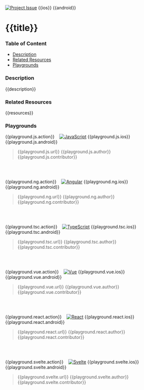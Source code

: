 [javascript-badge]: https://img.shields.io/badge/JavaScript-%E2%9C%93-F7DF1E.svg?style=for-the-badge&logo=JavaScript&logoColor=F7DF1E&labelColor=000000
[typescript-badge]: https://img.shields.io/badge/TypeScript-%E2%9C%93-007ACC.svg?style=for-the-badge&logo=TypeScript&logoColor=007ACC&labelColor=000000
[angular-badge]: https://img.shields.io/badge/Angular-%E2%9C%93-DD0031.svg?style=for-the-badge&logo=Angular&logoColor=DD0031&labelColor=000000
[vue-badge]: https://img.shields.io/badge/Vue.js-%E2%9C%93-4FC08D.svg?style=for-the-badge&logo=Vue.js&logoColor=4FC08D&labelColor=000000
[react-badge]: https://img.shields.io/badge/React-%E2%9C%93-33d8ff.svg?style=for-the-badge&logo=React&logoColor=33d8ff&labelColor=000000
[svelte-badge]: https://img.shields.io/badge/Svelte-%E2%9C%93-f93e02.svg?style=for-the-badge&logo=Svelte&logoColor=f93e02&labelColor=000000

[ios-badge]: https://img.shields.io/badge/ios-%E2%9C%93-0aca08.svg?style=for-the-badge&logo=apple&logoColor=white&labelColor=000000
[android-badge]: https://img.shields.io/badge/android-%E2%9C%93-0aca08.svg?style=for-the-badge&logo=android&logoColor=white&labelColor=000000
[ios-badge--simple]: https://img.shields.io/badge/ios-000000.svg?style=for-the-badge&logo=apple&logoColor=white
[android-badge--simple]: https://img.shields.io/badge/android-000000.svg?style=for-the-badge&logo=android&logoColor=white

[update-badge]: https://img.shields.io/badge/UPDATE-0ea2f1.svg?style=for-the-badge&labelColor=fafbfc
[add-badge]: https://img.shields.io/badge/Add-0ea2f1.svg?style=for-the-badge&labelColor=fafbfc

[issue-badge]: https://img.shields.io/badge/Project-%23{{issue}}-0ea2f1.svg?style=for-the-badge&labelColor=000000


<!-- Project badges -->
[![Project Issue][issue-badge]](https://github.com/mudlabs/hello-word-javascript-action/issues/{{issue}})
{{ios}}
{{android}}


<!-- Project title -->
# {{title}}


### Table of Content
  - [Description](#description)
  - [Related Resources](#related-resources)
  - [Playgrounds](#playgrounds)


<!-- Project description -->
### Description
{{description}}


<!-- 
Reference any related resources here. These could include;
 * Existing video or blog tutorials that create the same project, or inspired it.
 * A live website or app using the behaviour, style, etc.., the app is trying to replicate.
 * Or perhaps a design from somewhere like dribbble.com inspired the project.
-->
### Related Resources
{{resources}}


<!-- Playgrounds -->
### Playgrounds

{{playground.js.action}}
&nbsp;&nbsp;
[![JavaScript][javascript-badge]]({{playground.js.badge}})
{{playground.js.ios}}
{{playground.js.android}}
> {{playground.js.url}}
> {{playground.js.author}}
> {{playground.js.contributor}}
<br/>
<br/>


{{playground.ng.action}}
&nbsp;&nbsp;
[![Angular][angular-badge]]({{playground.ng.badge}})
{{playground.ng.ios}}
{{playground.ng.android}}
> {{playground.ng.url}}
> {{playground.ng.author}}
> {{playground.ng.contributor}}
<br/>
<br/>


{{playground.tsc.action}}
&nbsp;&nbsp;
[![TypeScript][typescript-badge]]({{playground.tsc.badge}})
{{playground.tsc.ios}}
{{playground.tsc.android}}
> {{playground.tsc.url}}
> {{playground.tsc.author}}
> {{playground.tsc.contributor}}
<br/>
<br/>


{{playground.vue.action}}
&nbsp;&nbsp;
[![Vue][vue-badge]]({{playground.vue.badge}})
{{playground.vue.ios}}
{{playground.vue.android}}
> {{playground.vue.url}}
> {{playground.vue.author}}
> {{playground.vue.contributor}}
<br/>
<br/>


{{playground.react.action}}
&nbsp;&nbsp;
[![React][react-badge]]({{playground.react.badge}})
{{playground.react.ios}}
{{playground.react.android}}
> {{playground.react.url}}
> {{playground.react.author}}
> {{playground.react.contributor}}
<br/>
<br/>


{{playground.svelte.action}}
&nbsp;&nbsp;
[![Svelte][svelte-badge]]({{playground.svelte.badge}})
{{playground.svelte.ios}}
{{playground.svelte.android}}
> {{playground.svelte.url}}
> {{playground.svelte.author}}
> {{playground.svelte.contributor}}
<br/>
<br/>

